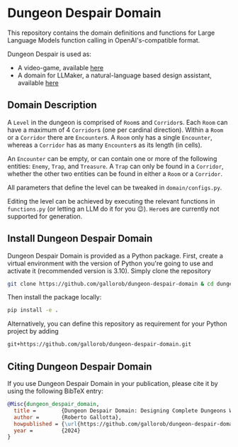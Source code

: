 # Dungeon Despair Domain

This repository contains the domain definitions and functions for Large Language Models function calling in OpenAI's-compatible format.

Dungeon Despair is used as:
* A video-game, available [here](https://github.com/gallorob/dungeon-despair)
* A domain for LLMaker, a natural-language based design assistant, available [here](https://github.com/gallorob/llmaker)

## Domain Description
A `Level` in the dungeon is comprised of `Room`s and `Corridor`s. Each `Room` can have a maximum of 4 `Corridor`s (one per cardinal direction). Within a `Room` or a `Corridor` there are `Encounter`s. A `Room` only has a single `Encounter`, whereas a `Corridor` has as many `Encounter`s as its length (in cells).

An `Encounter` can be empty, or can contain one or more of the following entities: `Enemy`, `Trap`, and `Treasure`. A `Trap` can only be found in a `Corridor`, whether the other two entities can be found in either a `Room` or a `Corridor`.

All parameters that define the level can be tweaked in `domain/configs.py`.

Editing the level can be achieved by executing the relevant functions in `functions.py` (or letting an LLM do it for you 😉). `Hero`es are currently not supported for generation.

## Install Dungeon Despair Domain
Dungeon Despair Domain is provided as a Python package. First, create a virtual environment with the version of Python you're going to use and activate it (recommended version is 3.10). 
Simply clone the repository
```bash
git clone https://github.com/gallorob/dungeon-despair-domain & cd dungeon-despair-domain
```
Then install the package locally:
```bash
pip install -e .
```
Alternatively, you can define this repository as requirement for your Python project by adding
```markdown
git+https://github.com/gallorob/dungeon-despair-domain.git
```

## Citing Dungeon Despair Domain
If you use Dungeon Despair Domain in your publication, please cite it by using the following BibTeX entry:
```bibtex
@Misc{dungeon_despair_domain,
  title =        {Dungeon Despair Domain: Designing Complete Dungeons With LLMs},
  author =       {Roberto Gallotta},
  howpublished = {\url{https://github.com/gallorob/dungeon-despair-domain}},
  year =         {2024}
}
```
